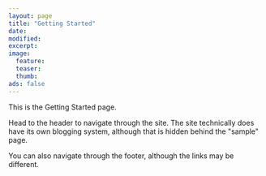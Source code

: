 ```yaml
---
layout: page
title: "Getting Started"
date: 
modified:
excerpt:
image:
  feature:
  teaser:
  thumb:
ads: false
---
```


This is the Getting Started page.

Head to the header to navigate through the site. The site technically does have its own
blogging system, although that is hidden behind the "sample" page.

You can also navigate through the footer, although the links may be different.